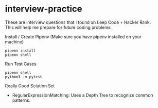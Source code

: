# interview-practice

These are interview questions that I found on Leep Code + Hacker Rank. This will help me prepare for future coding problems.

Install / Create Pipenv (Make sure you have pipenv installed on your machine)
```
pipenv install
pipenv shell
```

Run Test Cases
```
pipenv shell
python3 -m pytest
```

Really Good Solution Set
- RegularExpressionMatching: Uses a Depth Tree to recognize common patterns. 